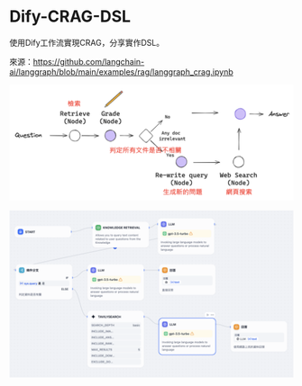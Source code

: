 # Dify-CRAG-DSL

使用Dify工作流實現CRAG，分享實作DSL。

來源：https://github.com/langchain-ai/langgraph/blob/main/examples/rag/langgraph_crag.ipynb


![](./CRAG.png)

![](./workflow.png)
